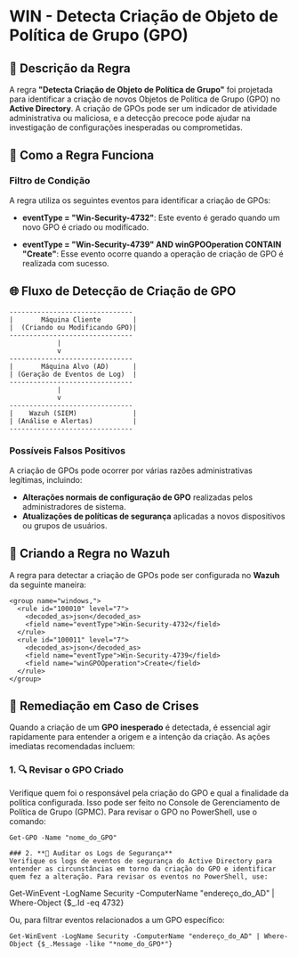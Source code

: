 # WIN - Detecta Criação de Objeto de Política de Grupo (GPO)

## :dart: Descrição da Regra

A regra **"Detecta Criação de Objeto de Política de Grupo"** foi projetada para identificar a criação de novos Objetos de Política de Grupo (GPO) no **Active Directory**. A criação de GPOs pode ser um indicador de atividade administrativa ou maliciosa, e a detecção precoce pode ajudar na investigação de configurações inesperadas ou comprometidas.

## :dart: Como a Regra Funciona

### Filtro de Condição

A regra utiliza os seguintes eventos para identificar a criação de GPOs:

- **eventType = "Win-Security-4732"**: Este evento é gerado quando um novo GPO é criado ou modificado.
  
- **eventType = "Win-Security-4739" AND winGPOOperation CONTAIN "Create"**: Esse evento ocorre quando a operação de criação de GPO é realizada com sucesso.

## 🌐 Fluxo de Detecção de Criação de GPO

```
-------------------------------
|       Máquina Cliente        |
|  (Criando ou Modificando GPO)|
-------------------------------
            |
            v
-------------------------------
|       Máquina Alvo (AD)      |
| (Geração de Eventos de Log)  |
-------------------------------
            |
            v
-------------------------------
|    Wazuh (SIEM)              |
| (Análise e Alertas)          |
-------------------------------
```

### Possíveis Falsos Positivos

A criação de GPOs pode ocorrer por várias razões administrativas legítimas, incluindo:

- **Alterações normais de configuração de GPO** realizadas pelos administradores de sistema.
- **Atualizações de políticas de segurança** aplicadas a novos dispositivos ou grupos de usuários.

## :dart: Criando a Regra no Wazuh

A regra para detectar a criação de GPOs pode ser configurada no **Wazuh** da seguinte maneira:

```
<group name="windows,">
  <rule id="100010" level="7">
    <decoded_as>json</decoded_as>
    <field name="eventType">Win-Security-4732</field>
  </rule>
  <rule id="100011" level="7">
    <decoded_as>json</decoded_as>
    <field name="eventType">Win-Security-4739</field>
    <field name="winGPOOperation">Create</field>
  </rule>
</group>
```

## :dart: Remediação em Caso de Crises

Quando a criação de um **GPO inesperado** é detectada, é essencial agir rapidamente para entender a origem e a intenção da criação. As ações imediatas recomendadas incluem:

### 1. **🔍 Revisar o GPO Criado**
Verifique quem foi o responsável pela criação do GPO e qual a finalidade da política configurada. Isso pode ser feito no Console de Gerenciamento de Política de Grupo (GPMC). Para revisar o GPO no PowerShell, use o comando:

```
Get-GPO -Name "nome_do_GPO"

### 2. **📜 Auditar os Logs de Segurança**
Verifique os logs de eventos de segurança do Active Directory para entender as circunstâncias em torno da criação do GPO e identificar quem fez a alteração. Para revisar os eventos no PowerShell, use:

```
Get-WinEvent -LogName Security -ComputerName "endereço_do_AD" | Where-Object {$_.Id -eq 4732}

Ou, para filtrar eventos relacionados a um GPO específico:

```
Get-WinEvent -LogName Security -ComputerName "endereço_do_AD" | Where-Object {$_.Message -like "*nome_do_GPO*"}

